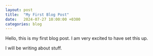 ```yaml
---
layout: post
title:  "My First Blog Post"
date:   2024-07-27 10:00:00 +0300
categories: blog
---
```


Hello, this is my first blog post. I am very excited to have set this up.

I will be writing about stuff.